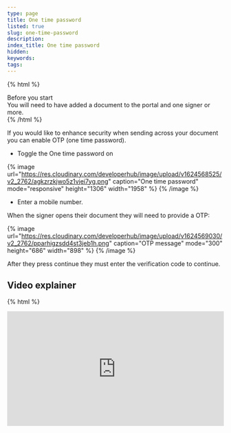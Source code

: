```yaml
---
type: page
title: One time password
listed: true
slug: one-time-password
description: 
index_title: One time password
hidden: 
keywords: 
tags: 
---
```


{% html %}
<div class="alert-BYS">
   <div class="alert-title" id="BYS">
      Before you start
   </div>
   <div class="alert-text" >
You will need to have added a document to the portal and one signer or more.   </div>
   <div class="alert-links"> 
   </div>
</div>
{% /html %}

If you would like to enhance security when sending across your document you can enable OTP (one time password).

- Toggle the One time password on

{% image url="https://res.cloudinary.com/developerhub/image/upload/v1624568525/v2_2762/agkzrzkjwo5z1vjei7yg.png" caption="One time password" mode="responsive" height="1306" width="1958" %}
{% /image %}

- Enter a mobile number.

When the signer opens their document they will need to provide a OTP:

{% image url="https://res.cloudinary.com/developerhub/image/upload/v1624569030/v2_2762/pparhigzsdd4st3jeb1h.png" caption="OTP message" mode="300" height="686" width="898" %}
{% /image %}

After they press continue they must enter the verification code to continue.

## Video explainer

{% html %}
<p style="padding:49.58% 0 0 0;position:relative;"><iframe src="https://player.vimeo.com/video/648542527?h=60deff4bc9&amp;badge=0&amp;autopause=0&amp;player_id=0&amp;app_id=58479" frameborder="0" allow="autoplay; fullscreen; picture-in-picture" allowfullscreen style="position:absolute;top:0;left:0;width:100%;height:100%;" title="(7) Adding a One Time Password (OTP) v2 VIMEO.mp4"></iframe></div><script src="https://player.vimeo.com/api/player.js"></script>
{% /html %}